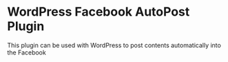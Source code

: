 # WordPress Facebook AutoPost Plugin
This plugin can be used with WordPress to post contents automatically into the Facebook 
